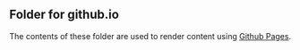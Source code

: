 ## Folder for github.io

The contents of these folder are used to render content using [Github Pages](https://pages.github.com/).

